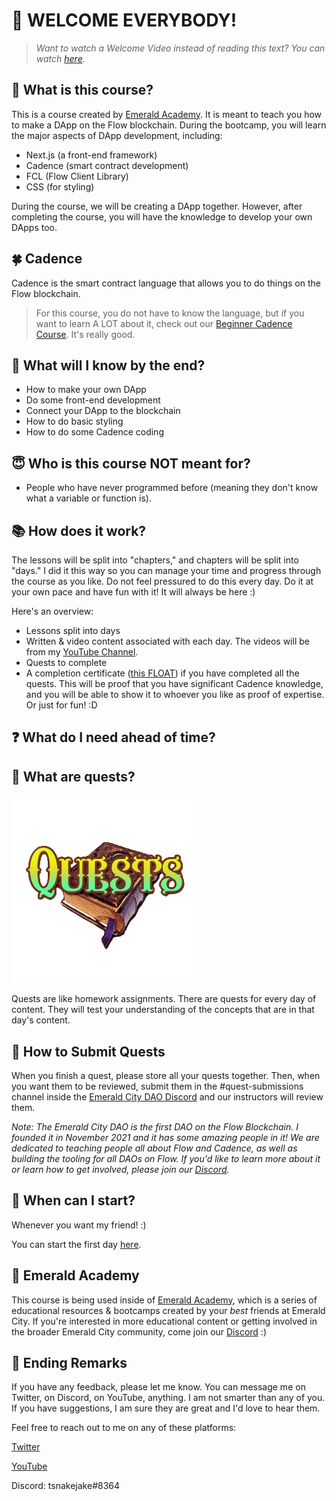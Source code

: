 # 👋 WELCOME EVERYBODY!

> *Want to watch a Welcome Video instead of reading this text? You can watch <a href="" target="_blank">here</a>.*

## 📖 What is this course?

This is a course created by <a href="https://academy.ecdao.org" target="_blank">Emerald Academy</a>. It is meant to teach you how to make a DApp on the Flow blockchain. During the bootcamp, you will learn the major aspects of DApp development, including:
- Next.js (a front-end framework)
- Cadence (smart contract development)
- FCL (Flow Client Library)
- CSS (for styling)

During the course, we will be creating a DApp together. However, after completing the course, you will have the knowledge to develop your own DApps too.

## 🍀 Cadence

Cadence is the smart contract language that allows you to do things on the Flow blockchain. 

> For this course, you do not have to know the language, but if you want to learn A LOT about it, check out our <a href="https://github.com/emerald-dao/beginner-cadence-course/">Beginner Cadence Course</a>. It's really good.

## 🚀 What will I know by the end?

- How to make your own DApp
- Do some front-end development
- Connect your DApp to the blockchain
- How to do basic styling
- How to do some Cadence coding

## 😇 Who is this course NOT meant for?

- People who have never programmed before (meaning they don't know what a variable or function is).

## 📚 How does it work?

The lessons will be split into "chapters," and chapters will be split into "days." I did it this way so you can manage your time and progress through the course as you like. Do not feel pressured to do this every day. Do it at your own pace and have fun with it! It will always be here :)

Here's an overview:
- Lessons split into days
- Written & video content associated with each day. The videos will be from my [YouTube Channel](https://www.youtube.com/channel/UCf6DzMRwj7SJ3nPrZqd5hHw).
- Quests to complete
- A completion certificate (<a href="">this FLOAT</a>) if you have completed all the quests. This will be proof that you have significant Cadence knowledge, and you will be able to show it to whoever you like as proof of expertise. Or just for fun! :D

## ❓ What do I need ahead of time?

## 📁 What are quests?

<img src="./images/quests.png" alt="drawing" width="300"/>

Quests are like homework assignments. There are quests for every day of content. They will test your understanding of the concepts that are in that day's content. 

## 🙋 How to Submit Quests

When you finish a quest, please store all your quests together. Then, when you want them to be reviewed, submit them in the #quest-submissions channel inside the [Emerald City DAO Discord](https://discord.gg/z6zgjr7HEm) and our instructors will review them.

*Note: The Emerald City DAO is the first DAO on the Flow Blockchain. I founded it in November 2021 and it has some amazing people in it! We are dedicated to teaching people all about Flow and Cadence, as well as building the tooling for all DAOs on Flow. If you'd like to learn more about it or learn how to get involved, please join our [Discord](https://discord.gg/emeraldcity).*

## 🚗 When can I start?

Whenever you want my friend! :)

You can start the first day [here](https://github.com/emerald-dao/beginner-dapp-course/tree/main/chapter1.0/day1).

## 💚 Emerald Academy

This course is being used inside of <a href="https://academy.ecdao.org" target="_blank">Emerald Academy</a>, which is a series of educational resources & bootcamps created by your *best* friends at Emerald City. If you're interested in more educational content or getting involved in the broader Emerald City community, come join our <a href="https://discord.gg/emeraldcity" target="_blank">Discord</a> :)

## 🏁 Ending Remarks

If you have any feedback, please let me know. You can message me on Twitter, on Discord, on YouTube, anything. I am not smarter than any of you. If you have suggestions, I am sure they are great and I'd love to hear them.

Feel free to reach out to me on any of these platforms:

[Twitter](https://twitter.com/jacobmtucker)

[YouTube](https://www.youtube.com/channel/UCf6DzMRwj7SJ3nPrZqd5hHw)

Discord: tsnakejake#8364
